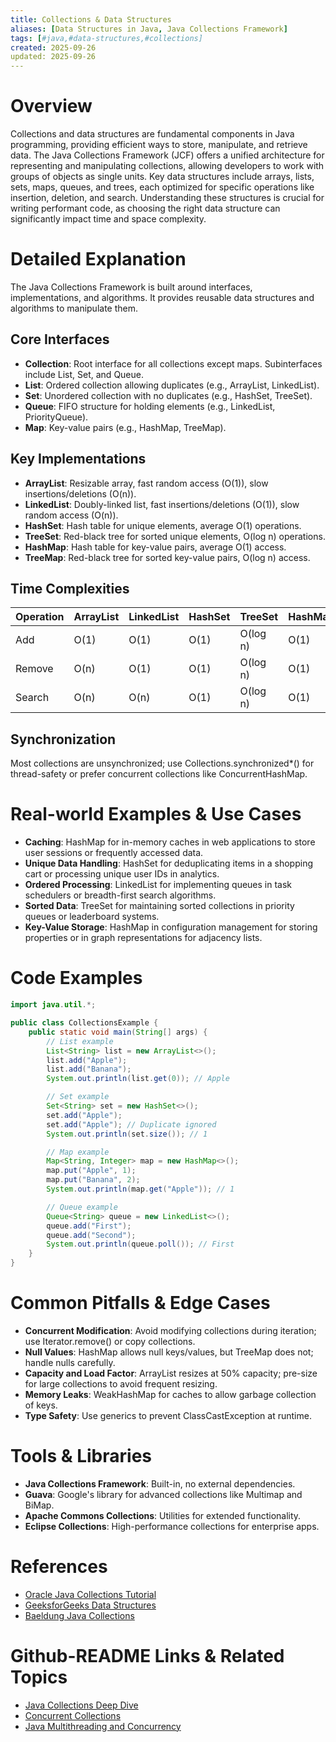 ```yaml
---
title: Collections & Data Structures
aliases: [Data Structures in Java, Java Collections Framework]
tags: [#java,#data-structures,#collections]
created: 2025-09-26
updated: 2025-09-26
---
```


# Overview

Collections and data structures are fundamental components in Java programming, providing efficient ways to store, manipulate, and retrieve data. The Java Collections Framework (JCF) offers a unified architecture for representing and manipulating collections, allowing developers to work with groups of objects as single units. Key data structures include arrays, lists, sets, maps, queues, and trees, each optimized for specific operations like insertion, deletion, and search. Understanding these structures is crucial for writing performant code, as choosing the right data structure can significantly impact time and space complexity.

# Detailed Explanation

The Java Collections Framework is built around interfaces, implementations, and algorithms. It provides reusable data structures and algorithms to manipulate them.

## Core Interfaces
- **Collection**: Root interface for all collections except maps. Subinterfaces include List, Set, and Queue.
- **List**: Ordered collection allowing duplicates (e.g., ArrayList, LinkedList).
- **Set**: Unordered collection with no duplicates (e.g., HashSet, TreeSet).
- **Queue**: FIFO structure for holding elements (e.g., LinkedList, PriorityQueue).
- **Map**: Key-value pairs (e.g., HashMap, TreeMap).

## Key Implementations
- **ArrayList**: Resizable array, fast random access (O(1)), slow insertions/deletions (O(n)).
- **LinkedList**: Doubly-linked list, fast insertions/deletions (O(1)), slow random access (O(n)).
- **HashSet**: Hash table for unique elements, average O(1) operations.
- **TreeSet**: Red-black tree for sorted unique elements, O(log n) operations.
- **HashMap**: Hash table for key-value pairs, average O(1) access.
- **TreeMap**: Red-black tree for sorted key-value pairs, O(log n) access.

## Time Complexities
| Operation | ArrayList | LinkedList | HashSet | TreeSet | HashMap | TreeMap |
|-----------|-----------|------------|---------|---------|---------|---------|
| Add       | O(1)      | O(1)       | O(1)    | O(log n)| O(1)    | O(log n)|
| Remove    | O(n)      | O(1)       | O(1)    | O(log n)| O(1)    | O(log n)|
| Search    | O(n)      | O(n)       | O(1)    | O(log n)| O(1)    | O(log n)|

## Synchronization
Most collections are unsynchronized; use Collections.synchronized*() for thread-safety or prefer concurrent collections like ConcurrentHashMap.

# Real-world Examples & Use Cases

- **Caching**: HashMap for in-memory caches in web applications to store user sessions or frequently accessed data.
- **Unique Data Handling**: HashSet for deduplicating items in a shopping cart or processing unique user IDs in analytics.
- **Ordered Processing**: LinkedList for implementing queues in task schedulers or breadth-first search algorithms.
- **Sorted Data**: TreeSet for maintaining sorted collections in priority queues or leaderboard systems.
- **Key-Value Storage**: HashMap in configuration management for storing properties or in graph representations for adjacency lists.

# Code Examples

```java
import java.util.*;

public class CollectionsExample {
    public static void main(String[] args) {
        // List example
        List<String> list = new ArrayList<>();
        list.add("Apple");
        list.add("Banana");
        System.out.println(list.get(0)); // Apple

        // Set example
        Set<String> set = new HashSet<>();
        set.add("Apple");
        set.add("Apple"); // Duplicate ignored
        System.out.println(set.size()); // 1

        // Map example
        Map<String, Integer> map = new HashMap<>();
        map.put("Apple", 1);
        map.put("Banana", 2);
        System.out.println(map.get("Apple")); // 1

        // Queue example
        Queue<String> queue = new LinkedList<>();
        queue.add("First");
        queue.add("Second");
        System.out.println(queue.poll()); // First
    }
}
```

# Common Pitfalls & Edge Cases

- **Concurrent Modification**: Avoid modifying collections during iteration; use Iterator.remove() or copy collections.
- **Null Values**: HashMap allows null keys/values, but TreeMap does not; handle nulls carefully.
- **Capacity and Load Factor**: ArrayList resizes at 50% capacity; pre-size for large collections to avoid frequent resizing.
- **Memory Leaks**: WeakHashMap for caches to allow garbage collection of keys.
- **Type Safety**: Use generics to prevent ClassCastException at runtime.

# Tools & Libraries

- **Java Collections Framework**: Built-in, no external dependencies.
- **Guava**: Google's library for advanced collections like Multimap and BiMap.
- **Apache Commons Collections**: Utilities for extended functionality.
- **Eclipse Collections**: High-performance collections for enterprise apps.

# References

- [Oracle Java Collections Tutorial](https://docs.oracle.com/javase/tutorial/collections/)
- [GeeksforGeeks Data Structures](https://www.geeksforgeeks.org/data-structures/)
- [Baeldung Java Collections](https://www.baeldung.com/java-collections)

# Github-README Links & Related Topics

- [Java Collections Deep Dive](../java-collections-deep-dive/)
- [Concurrent Collections](../concurrent-collections/)
- [Java Multithreading and Concurrency](../java-multithreading-and-concurrency/)
